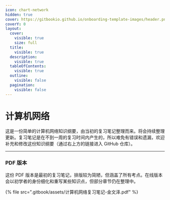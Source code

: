 ```yaml
---
icon: chart-network
hidden: true
cover: https://gitbookio.github.io/onboarding-template-images/header.png
coverY: 0
layout:
  cover:
    visible: true
    size: full
  title:
    visible: true
  description:
    visible: true
  tableOfContents:
    visible: true
  outline:
    visible: false
  pagination:
    visible: false
---
```


# 计算机网络

这是一份简单的计算机网络知识纲要，由当初的复习笔记整理而来。将会持续整理更新。复习笔记是在不到一周的复习时间内产生的，所以难免有错误和遗漏，欢迎补充和修改这份知识纲要（通过右上方的链接进入 GitHub 仓库）。

***

### PDF 版本

这份 PDF 版本是最初的复习笔记，排版较为简陋，但涵盖了所有考点。在线版本会以初学者的身份细化和重写某些知识点，但部分章节仍在整理中。

{% file src=".gitbook/assets/计算机网络复习笔记-金文泽.pdf" %}
